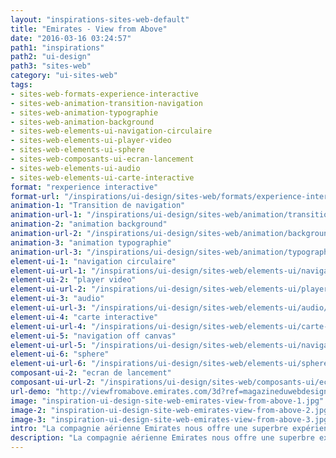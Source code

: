```yaml
---
layout: "inspirations-sites-web-default"
title: "Emirates - View from Above"
date: "2016-03-16 03:24:57"
path1: "inspirations"
path2: "ui-design"
path3: "sites-web"
category: "ui-sites-web"
tags:
- sites-web-formats-experience-interactive
- sites-web-animation-transition-navigation
- sites-web-animation-typographie
- sites-web-animation-background
- sites-web-elements-ui-navigation-circulaire
- sites-web-elements-ui-player-video
- sites-web-elements-ui-sphere
- sites-web-composants-ui-ecran-lancement
- sites-web-elements-ui-audio
- sites-web-elements-ui-carte-interactive
format: "rexperience interactive"
format-url: "/inspirations/ui-design/sites-web/formats/experience-interactive/"
animation-1: "Transition de navigation"
animation-url-1: "/inspirations/ui-design/sites-web/animation/transition-navigation/"
animation-2: "animation background"
animation-url-2: "/inspirations/ui-design/sites-web/animation/background/"
animation-3: "animation typographie"
animation-url-3: "/inspirations/ui-design/sites-web/animation/typographie/"
element-ui-1: "navigation circulaire"
element-ui-url-1: "/inspirations/ui-design/sites-web/elements-ui/navigation-circulaire/"
element-ui-2: "player video"
element-ui-url-2: "/inspirations/ui-design/sites-web/elements-ui/player-video/"
element-ui-3: "audio"
element-ui-url-3: "/inspirations/ui-design/sites-web/elements-ui/audio/"
element-ui-4: "carte interactive"
element-ui-url-4: "/inspirations/ui-design/sites-web/elements-ui/carte-interactive/"
element-ui-5: "navigation off canvas"
element-ui-url-5: "/inspirations/ui-design/sites-web/elements-ui/navigation-off-canvas/"
element-ui-6: "sphere"
element-ui-url-6: "/inspirations/ui-design/sites-web/elements-ui/sphere/"
composant-ui-2: "ecran de lancement"
composant-ui-url-2: "/inspirations/ui-design/sites-web/composants-ui/ecran-lancement/"
url-demo: "http://viewfromabove.emirates.com/3d?ref=magazineduwebdesign"
image: "inspiration-ui-design-site-web-emirates-view-from-above-1.jpg"
image-2: "inspiration-ui-design-site-web-emirates-view-from-above-2.jpg"
image-3: "inspiration-ui-design-site-web-emirates-view-from-above-3.jpg"
intro: "La compagnie aérienne Emirates nous offre une superbre expérience interactive prenant la forme d'une sphère où l'on peut explorer les destinations touristiques les plus populaires."
description: "La compagnie aérienne Emirates nous offre une superbre expérience interactive prenant la forme d'une sphère où l'on peut explorer les destinations touristiques les plus populaires."
---
```

